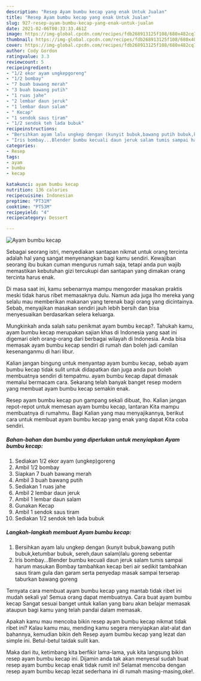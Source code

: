 ```yaml
---
description: "Resep Ayam bumbu kecap yang enak Untuk Jualan"
title: "Resep Ayam bumbu kecap yang enak Untuk Jualan"
slug: 927-resep-ayam-bumbu-kecap-yang-enak-untuk-jualan
date: 2021-02-06T00:33:33.461Z
image: https://img-global.cpcdn.com/recipes/fdb268913125f108/680x482cq70/ayam-bumbu-kecap-foto-resep-utama.jpg
thumbnail: https://img-global.cpcdn.com/recipes/fdb268913125f108/680x482cq70/ayam-bumbu-kecap-foto-resep-utama.jpg
cover: https://img-global.cpcdn.com/recipes/fdb268913125f108/680x482cq70/ayam-bumbu-kecap-foto-resep-utama.jpg
author: Cody Gordon
ratingvalue: 3.3
reviewcount: 5
recipeingredient:
- "1/2 ekor ayam ungkepgoreng"
- "1/2 bombay"
- "7 buah bawang merah"
- "3 buah bawang putih"
- "1 ruas jahe"
- "2 lembar daun jeruk"
- "1 lembar daun salam"
- " Kecap"
- "1 sendok saus tiram"
- "1/2 sendok teh lada bubuk"
recipeinstructions:
- "Bersihkan ayam lalu ungkep dengan (kunyit bubuk,bawang putih bubuk,ketumbar bubuk, sereh,daun salam)lalu goreng sebentar"
- "Iris bombay...Blender bumbu kecuali daun jeruk salam tumis sampai harum masukan Bombay tambahkan kecap beri air sedikit tambahkan saus tiram gula dan garam serta penyedap masak sampai terserap taburkan bawang goreng"
categories:
- Resep
tags:
- ayam
- bumbu
- kecap

katakunci: ayam bumbu kecap 
nutrition: 136 calories
recipecuisine: Indonesian
preptime: "PT31M"
cooktime: "PT53M"
recipeyield: "4"
recipecategory: Dessert

---
```



![Ayam bumbu kecap](https://img-global.cpcdn.com/recipes/fdb268913125f108/680x482cq70/ayam-bumbu-kecap-foto-resep-utama.jpg)

Sebagai seorang istri, menyediakan santapan nikmat untuk orang tercinta adalah hal yang sangat menyenangkan bagi kamu sendiri. Kewajiban seorang ibu bukan cuman mengurus rumah saja, tetapi anda pun wajib memastikan kebutuhan gizi tercukupi dan santapan yang dimakan orang tercinta harus enak.

Di masa  saat ini, kamu sebenarnya mampu mengorder masakan praktis meski tidak harus ribet memasaknya dulu. Namun ada juga lho mereka yang selalu mau memberikan makanan yang terenak bagi orang yang dicintainya. Sebab, menyajikan masakan sendiri jauh lebih bersih dan bisa menyesuaikan berdasarkan selera keluarga. 



Mungkinkah anda salah satu penikmat ayam bumbu kecap?. Tahukah kamu, ayam bumbu kecap merupakan sajian khas di Indonesia yang saat ini digemari oleh orang-orang dari berbagai wilayah di Indonesia. Anda bisa memasak ayam bumbu kecap sendiri di rumah dan boleh jadi camilan kesenanganmu di hari libur.

Kalian jangan bingung untuk menyantap ayam bumbu kecap, sebab ayam bumbu kecap tidak sulit untuk didapatkan dan juga anda pun boleh membuatnya sendiri di tempatmu. ayam bumbu kecap dapat dimasak memalui bermacam cara. Sekarang telah banyak banget resep modern yang membuat ayam bumbu kecap semakin enak.

Resep ayam bumbu kecap pun gampang sekali dibuat, lho. Kalian jangan repot-repot untuk memesan ayam bumbu kecap, lantaran Kita mampu membuatnya di rumahmu. Bagi Kalian yang mau menyajikannya, berikut cara untuk membuat ayam bumbu kecap yang enak yang dapat Kita coba sendiri.

<!--inarticleads1-->

##### Bahan-bahan dan bumbu yang diperlukan untuk menyiapkan Ayam bumbu kecap:

1. Sediakan 1/2 ekor ayam (ungkep)goreng
1. Ambil 1/2 bombay
1. Siapkan 7 buah bawang merah
1. Ambil 3 buah bawang putih
1. Sediakan 1 ruas jahe
1. Ambil 2 lembar daun jeruk
1. Ambil 1 lembar daun salam
1. Gunakan  Kecap
1. Ambil 1 sendok saus tiram
1. Sediakan 1/2 sendok teh lada bubuk




<!--inarticleads2-->

##### Langkah-langkah membuat Ayam bumbu kecap:

1. Bersihkan ayam lalu ungkep dengan (kunyit bubuk,bawang putih bubuk,ketumbar bubuk, sereh,daun salam)lalu goreng sebentar
1. Iris bombay...Blender bumbu kecuali daun jeruk salam tumis sampai harum masukan Bombay tambahkan kecap beri air sedikit tambahkan saus tiram gula dan garam serta penyedap masak sampai terserap taburkan bawang goreng




Ternyata cara membuat ayam bumbu kecap yang mantab tidak ribet ini mudah sekali ya! Semua orang dapat membuatnya. Cara buat ayam bumbu kecap Sangat sesuai banget untuk kalian yang baru akan belajar memasak ataupun bagi kamu yang telah pandai dalam memasak.

Apakah kamu mau mencoba bikin resep ayam bumbu kecap nikmat tidak ribet ini? Kalau kamu mau, mending kamu segera menyiapkan alat-alat dan bahannya, kemudian bikin deh Resep ayam bumbu kecap yang lezat dan simple ini. Betul-betul taidak sulit kan. 

Maka dari itu, ketimbang kita berfikir lama-lama, yuk kita langsung bikin resep ayam bumbu kecap ini. Dijamin anda tak akan menyesal sudah buat resep ayam bumbu kecap enak tidak rumit ini! Selamat mencoba dengan resep ayam bumbu kecap lezat sederhana ini di rumah masing-masing,oke!.

